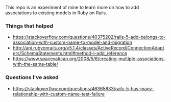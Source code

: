 This repo is an experiment of mine to learn more on how to add associations to existing models in Ruby on Rails.

### Things that helped

- https://stackoverflow.com/questions/40375202/rails-5-add-belongs-to-association-with-custom-name-to-model-and-migration
- http://api.rubyonrails.org/v5.1.4/classes/ActiveRecord/ConnectionAdapters/SchemaStatements.html#method-i-add_reference
- https://www.spacevatican.org/2008/5/6/creating-multiple-associations-with-the-same-table/

### Questions I've asked

- https://stackoverflow.com/questions/46365633/rails-5-has-many-relationship-with-custom-name-test-failure
